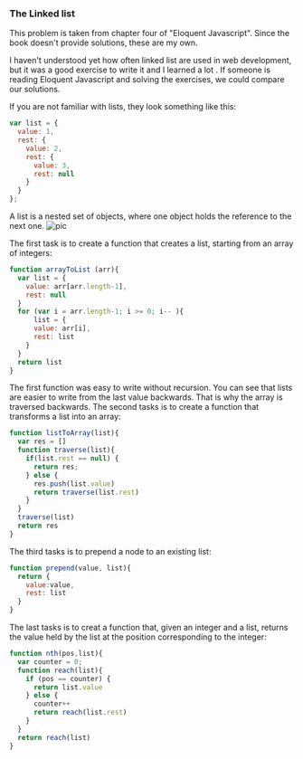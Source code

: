 ### The Linked list

This problem is taken from chapter four of "Eloquent Javascript". Since the book doesn't provide solutions, these are my own.

I haven't understood yet how often linked list are used in web development, but it was a good exercise to write it and I learned a lot . If someone is reading Eloquent Javascript and solving the exercises, we could compare our solutions. 

If you are not familiar with lists, they look something like this:
```Javascript
var list = {
  value: 1,
  rest: {
    value: 2,
    rest: {
      value: 3,
      rest: null
    }
  }
};
```
A list is a nested set of objects, where one object holds the reference to the next one. 
![pic](http://eloquentjavascript.net/img/linked-list.svg)

The first task is to create a function that creates a list, starting from an array of integers:
```Javascript
function arrayToList (arr){
  var list = {
    value: arr[arr.length-1],
    rest: null
  }
  for (var i = arr.length-1; i >= 0; i-- ){
      list = {
      value: arr[i],
      rest: list 
    }
  }
  return list
}
```
The first function was easy to write without recursion. You can see that lists are easier to write from the last value backwards. That is why the array is traversed backwards.
The second tasks is to create a function that transforms a list into an array:
```Javascript
function listToArray(list){
  var res = []
  function traverse(list){
    if(list.rest == null) {
      return res;
    } else {
      res.push(list.value)
      return traverse(list.rest)
    }
  }
  traverse(list)
  return res
}
```
The third tasks is to prepend a node to an existing list:
```Javascript
function prepend(value, list){
  return {
    value:value,
    rest: list
  }
}
```

The last tasks is to creat a function that, given an integer and a list, returns the value held by the list at the position corresponding to the integer:
```Javascript
function nth(pos,list){
  var counter = 0;
  function reach(list){
    if (pos == counter) {
      return list.value
    } else {
      counter++
      return reach(list.rest)
    }
  }
  return reach(list)
}
```
